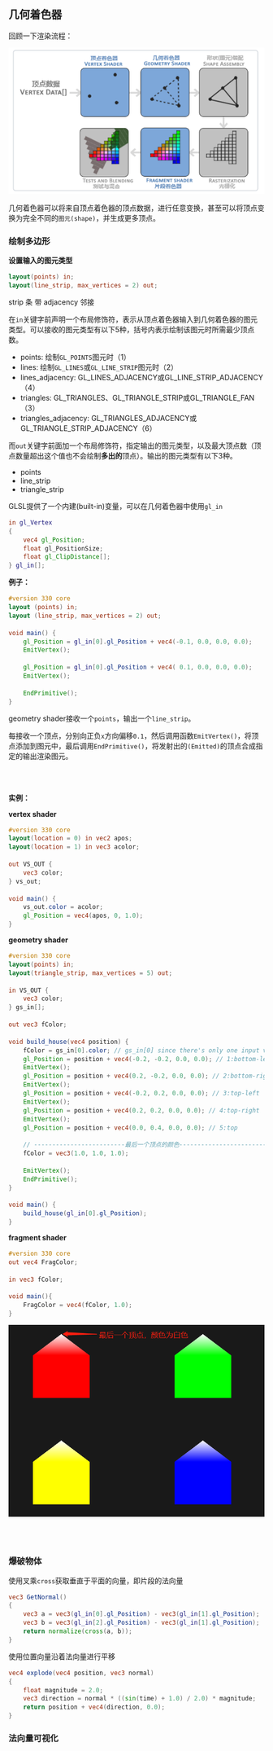 ## 几何着色器

回顾一下渲染流程：

![](img/1.png)

几何着色器可以将来自顶点着色器的顶点数据，进行任意变换，甚至可以将顶点变换为完全不同的`图元(shape)`，并生成更多顶点。

### 绘制多边形

**设置输入的图元类型**

```glsl
layout(points) in;
layout(line_strip, max_vertices = 2) out;
```

strip 条 带
adjacency 邻接

在`in`关键字前声明一个布局修饰符，表示从顶点着色器输入到几何着色器的图元类型。可以接收的图元类型有以下5种，括号内表示绘制该图元时所需最少顶点数。

-   points: 绘制`GL_POINTS`图元时（1）
-   lines: 绘制`GL_LINES`或`GL_LINE_STRIP`图元时（2）
-   lines_adjacency: GL_LINES_ADJACENCY或GL_LINE_STRIP_ADJACENCY（4）
-   triangles: GL_TRIANGLES、GL_TRIANGLE_STRIP或GL_TRIANGLE_FAN（3）
-   triangles_adjacency: GL_TRIANGLES_ADJACENCY或GL_TRIANGLE_STRIP_ADJACENCY（6）

而`out`关键字前面加一个布局修饰符，指定输出的图元类型，以及最大顶点数（顶点数量超出这个值也不会绘制**多出的**顶点）。输出的图元类型有以下3种。

-   points
-   line_strip
-   triangle_strip

GLSL提供了一个内建(built-in)变量，可以在几何着色器中使用`gl_in`

```glsl
in gl_Vertex
{
    vec4 gl_Position;
    float gl_PositionSize;
    float gl_ClipDistance[];
} gl_in[];
```

**例子：**

```glsl
#version 330 core
layout (points) in;
layout (line_strip, max_vertices = 2) out;

void main() {    
    gl_Position = gl_in[0].gl_Position + vec4(-0.1, 0.0, 0.0, 0.0); 
    EmitVertex();

    gl_Position = gl_in[0].gl_Position + vec4( 0.1, 0.0, 0.0, 0.0);
    EmitVertex();

    EndPrimitive();
}
```

geometry shader接收一个`points`，输出一个`line_strip`。

每接收一个顶点，分别向正负`x`方向偏移`0.1`，然后调用函数`EmitVertex()`，将顶点添加到图元中，最后调用`EndPrimitive()`，将发射出的`(Emitted)`的顶点合成指定的输出渲染图元。


<br>
<br>

**实例：**

**vertex shader**

```glsl
#version 330 core
layout(location = 0) in vec2 apos;
layout(location = 1) in vec3 acolor;

out VS_OUT {
    vec3 color;
} vs_out;

void main() {
    vs_out.color = acolor;
    gl_Position = vec4(apos, 0, 1.0);
}
```

**geometry shader**
```glsl
#version 330 core
layout(points) in;
layout(triangle_strip, max_vertices = 5) out;

in VS_OUT {
    vec3 color;
} gs_in[];

out vec3 fColor;

void build_house(vec4 position) {
    fColor = gs_in[0].color; // gs_in[0] since there's only one input vertex
    gl_Position = position + vec4(-0.2, -0.2, 0.0, 0.0); // 1:bottom-left   
    EmitVertex();
    gl_Position = position + vec4(0.2, -0.2, 0.0, 0.0); // 2:bottom-right
    EmitVertex();
    gl_Position = position + vec4(-0.2, 0.2, 0.0, 0.0); // 3:top-left
    EmitVertex();
    gl_Position = position + vec4(0.2, 0.2, 0.0, 0.0); // 4:top-right
    EmitVertex();
    gl_Position = position + vec4(0.0, 0.4, 0.0, 0.0); // 5:top
    
    // -------------------------最后一个顶点的颜色-------------------------
    fColor = vec3(1.0, 1.0, 1.0);

    EmitVertex();
    EndPrimitive();
}

void main() {
    build_house(gl_in[0].gl_Position);
}
```

**fragment shader**
```glsl
#version 330 core
out vec4 FragColor;

in vec3 fColor;

void main(){
    FragColor = vec4(fColor, 1.0);
}
```

![](img/2.png)

<br>
<br>

### 爆破物体

使用叉乘`cross`获取垂直于平面的向量，即片段的法向量

```glsl
vec3 GetNormal()
{
    vec3 a = vec3(gl_in[0].gl_Position) - vec3(gl_in[1].gl_Position);
    vec3 b = vec3(gl_in[2].gl_Position) - vec3(gl_in[1].gl_Position);
    return normalize(cross(a, b));
}
```

使用位置向量沿着法向量进行平移
```glsl
vec4 explode(vec4 position, vec3 normal)
{
    float magnitude = 2.0;
    vec3 direction = normal * ((sin(time) + 1.0) / 2.0) * magnitude;
    return position + vec4(direction, 0.0);
}
```

### 法向量可视化